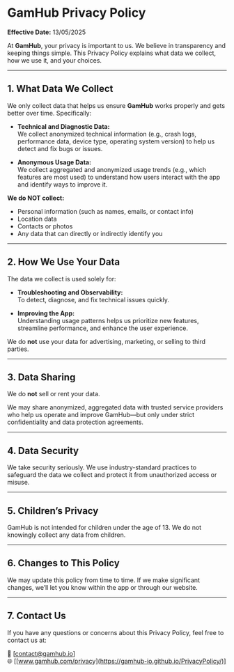# GamHub Privacy Policy

**Effective Date:** 13/05/2025

At **GamHub**, your privacy is important to us. We believe in transparency and keeping things simple. This Privacy Policy explains what data we collect, how we use it, and your choices.

---

## 1. What Data We Collect

We only collect data that helps us ensure **GamHub** works properly and gets better over time. Specifically:

- **Technical and Diagnostic Data:**  
  We collect anonymized technical information (e.g., crash logs, performance data, device type, operating system version) to help us detect and fix bugs or issues.

- **Anonymous Usage Data:**  
  We collect aggregated and anonymized usage trends (e.g., which features are most used) to understand how users interact with the app and identify ways to improve it.

**We do NOT collect:**

- Personal information (such as names, emails, or contact info)  
- Location data  
- Contacts or photos  
- Any data that can directly or indirectly identify you  

---

## 2. How We Use Your Data

The data we collect is used solely for:

- **Troubleshooting and Observability:**  
  To detect, diagnose, and fix technical issues quickly.

- **Improving the App:**  
  Understanding usage patterns helps us prioritize new features, streamline performance, and enhance the user experience.

We do **not** use your data for advertising, marketing, or selling to third parties.

---

## 3. Data Sharing

We do **not** sell or rent your data.

We may share anonymized, aggregated data with trusted service providers who help us operate and improve GamHub—but only under strict confidentiality and data protection agreements.

---

## 4. Data Security

We take security seriously. We use industry-standard practices to safeguard the data we collect and protect it from unauthorized access or misuse.

---

## 5. Children’s Privacy

GamHub is not intended for children under the age of 13. We do not knowingly collect any data from children.

---

## 6. Changes to This Policy

We may update this policy from time to time. If we make significant changes, we’ll let you know within the app or through our website.

---

## 7. Contact Us

If you have any questions or concerns about this Privacy Policy, feel free to contact us at:

📧 [contact@gamhub.io]  
🌐 [[www.gamhub.com/privacy](https://gamhub-io.github.io/PrivacyPolicy/)]
